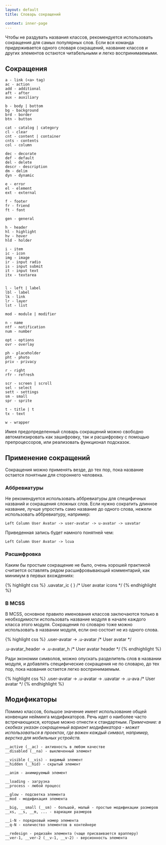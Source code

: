 ```yaml
---
layout: default
title: Словарь сокращений

context: inner-page
---
```


Чтобы не раздувать названия классов, рекомендуется использовать сокращения для самых популярных слов. Если вся команда придерживается одного словаря сокращений, название классов и других элементов остаются читабельными и легко воспринимаемыми.

## Сокращения

    a - link (<a> tag)
    ac - action
    add - additional
    aft - after
    aux - auxiliary

    b - body | bottom
    bg - background
    brd - border
    btn - button

    cat - catalog | category
    cl - clear
    cnt - content | container
    cnts - contents
    col - column

    dec - decorate
    def - default
    del - delete
    descr - description
    dm - delim
    dyn - dynamic

    e - error
    el - element
    ext - external

    f - footer
    fr - friend
    ft - font

    gen - general

    h - header
    hl - highlight
    hv - hover
    hld - holder

    i - item
    ic - icon
    img - image
    ir - input radio
    is - input submit
    it - input text
    itx - textarea


    l - left | label
    lbl - label
    lk - link
    lr - layer
    lst - list

    mod - module | modifier

    n - name
    ntf - notification
    num - number

    opt - options
    ovr - overlay

    ph - placeholder
    pht - photo
    priv - privacy

    r - right
    rfr - refresh

    scr - screen | scroll
    sel - select
    sett - settings
    sm - small
    spr - sprite

    t - title | t
    tx - text

    w - wrapper

Имея предопределенный словарь сокращений можно свободно автоматизировать как зашифровку, так и расшифровку с помощью препроцессоров, или реализовать функционал подсказок.

## Применение сокращений

Сокращения можно применять везде, до тех пор, пока название остается понятным для стороннего человека.

### Аббревиатуры

Не рекомендуется использовать аббревиатуры для специфичных названий и сокращения сложных слов. Если нужно сократить длинное название, лучше упростить само название до одного слова, нежели использовать аббревиатуру, например:

	Left Column User Avatar -> user-avatar -> u-avatar -> uavatar

Приведенная запись будет намного понятней чем:

	Left Column User Avatar -> lcua

### Расшифровка

Каким бы простым сокращение не было, очень хорошей практикой считается оставлять рядом расшифровывающий комментарий, как минимум в первых вхождениях:

{% highlight css %}
.uavatar_ic { } /* User avatar icons */
{% endhighlight %}

### В MCSS

В MCSS, основное правило именования классов заключаются только в необходимости использовать название модуля в начале каждого класса этого модуля. Сокращения по словарю тоже можно использовать в названии модуля, если оно состоит не из одного слова.

{% highlight css %}
.user-avatar -> .u-avatar /* User avatar */

.u-avatar_header -> .u-avatar_h /* User avatar header */
{% endhighlight %}

Ради экономии символов, можно опускать разделитель слов в названии модуля, и добавлять специфические сокращения не по словарю, до тех пор, пока названия остается легко воспринимаемым.

{% highlight css %}
.user-avatar -> .u-avatar -> .uavatar -> .u-ava /* User avatar */
{% endhighlight %}

## Модификаторы

Помимо классов, большое значение имеет использование общей конвенции нейминга модификаторов. Речь идет о наиболее часто встречающихся, которые можно отнести к стандартным.
*Примечание: в скобках указан сокращенный вариант модификатора - может использоваться в проектах, где важен каждый символ, например, верстка для мобильных устройств.*

    __active (__ac) - активность в любом качестве
    __disabled (__na) - выключенный элемент

    __visible (__vis) - видимый элемент
    __hidden (__hid) - скрытый элемент

    __anim - анимируемый элемент

    __loading - загрузка
    __process - любой процесс

    __glow - подсветка элемента
    __mod - модификация элемента

    __big, __small (__sm) - большой, малый - простые модификации размеров
    __xs, __s, __m, ... - вариации размеров

    __i-N - порядковый номер элемента
    __q-N - количество элементов в контейнере

    __redesign - редизайн элемента (чаще присваивается врапперу)
    __ver-1, __ver-2 (__v-1, __v-2) - версионность элемента

